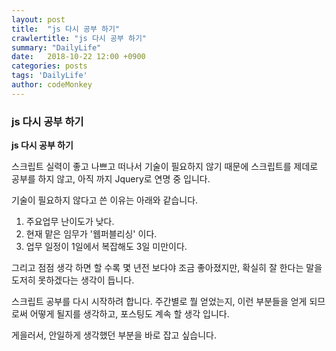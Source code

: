 ```yaml
---
layout: post
title:  "js 다시 공부 하기"
crawlertitle: "js 다시 공부 하기"
summary: "DailyLife"
date:   2018-10-22 12:00 +0900
categories: posts
tags: 'DailyLife'
author: codeMonkey
---
```


### js 다시 공부 하기

**js 다시 공부 하기**

스크립트 실력이 좋고 나쁘고 떠나서 기술이 필요하지 않기 때문에 
스크립트를 제데로 공부를 하지 않고, 아직 까지 Jquery로 연명 중 입니다.

기술이 필요하지 않다고 쓴 이유는 아래와 같습니다.

1. 주요업무 난이도가 낮다.
2. 현재 맡은 임무가 '웹퍼블리싱' 이다. 
3. 업무 일정이 1일에서 복잡해도 3일 미만이다.

그리고 점점 생각 하면 할 수록 
몇 년전 보다야 조금 좋아졌지만, 확실히 잘 한다는 말을 도저히 못하겠다는 생각이 듭니다.

스크립트 공부를 다시 시작하려 합니다.
주간별로 뭘 얻었는지, 이런 부분들을 얻게 되므로써 어떻게 될지를 
생각하고, 포스팅도 계속 할 생각 입니다.

게을러서, 안일하게 생각했던 부분을 바로 잡고 싶습니다.
